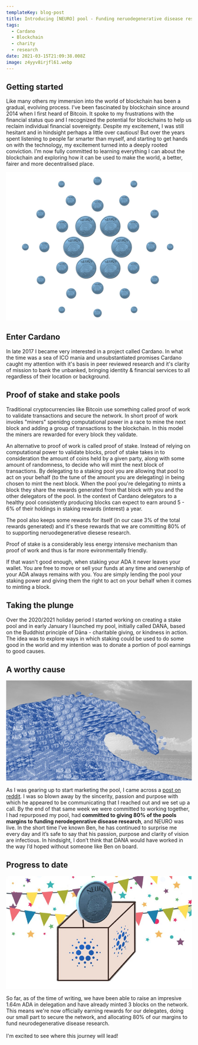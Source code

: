 ```yaml
---
templateKey: blog-post
title: Introducing [NEURO] pool - Funding neruodegenerative disease research
tags:
  - Cardano
  - Blockchain
  - charity
  - research
date: 2021-03-15T21:09:38.008Z
image: z4yyv8irjfl61.webp
---
```


## Getting started

Like many others my immersion into the world of blockchain has been a gradual, evolving process. I’ve been fascinated by blockchain since around 2014 when I first heard of Bitcoin. It spoke to my frustrations with the financial status quo and I recognized the potential for blockchains to help us reclaim individual financial sovereignty. Despite my excitement, I was still hesitant and in hindsight perhaps a little over cautious! But over the years spent listening to people far smarter than myself, and starting to get hands on with the technology, my excitement turned into a deeply rooted conviction. I’m now fully committed to learning everything I can about the blockchain and exploring how it can be used to make the world, a better, fairer and more decentralised place.

![](6749aca0-f4bc-467d-8b45-4f4c8899e709.jpg)

## Enter Cardano

In late 2017 I became very interested in a project called Cardano. In what the time was a sea of ICO mania and unsubstantiated promises Cardano caught my attention with it's basis in peer reviewed research and it's clarity of mission to bank the unbanked, bringing identity & financial services to all regardless of their location or background.

## Proof of stake and stake pools

Traditional cryptocurrencies like Bitcoin use something called proof of work to validate transactions and secure the network. In short proof of work involes "miners" spenidng computational power in a race to mine the next block and adding a group of transactions to the blockchain. In this model the miners are rewarded for every block they validate.

An alternative to proof of work is called proof of stake. Instead of relying on computational power to validate blocks, proof of stake takes in to consideration the amount of coins held by a given party, along with some amount of randomness, to decide who will mint the next block of transactions. By delegating to a staking pool you are allowing that pool to act on your behalf (to the tune of the amount you are delegating) in being chosen to mint the next block. When the pool you're delegating to mints a block they share the rewards generated from that block with you and the other delegators of the pool. In the context of Cardano delegators to a healthy pool consistently producing blocks can expect to earn around 5 - 6% of their holdings in staking rewards (interest) a year.

The pool also keeps some rewards for itself (in our case 3% of the total rewards generated) and it's these rewards that we are committing 80% of to supporting neruodegenerative diesese research.

Proof of stake is a considerably less energy intensive mechanism than proof of work and thus is far more evironmentally friendly.

If that wasn't good enough, when staking your ADA it never leaves your wallet. You are free to move or sell your funds at any time and ownership of your ADA always remains with you. You are simply lending the pool your staking power and giving them the right to act on your behalf when it comes to minting a block.

## Taking the plunge

Over the 2020/2021 holiday period I started working on creating a stake pool and in early January I launched my pool, initially called DANA, based on the Buddhist principle of Dāna - charitable giving, or kindness in action. The idea was to explore ways in which staking could be used to do some good in the world and my intention was to donate a portion of pool earnings to good causes.

## A worthy cause

![](f658f433-9bae-493e-a7e7-78e8ec21cb54.jpg)

As I was gearing up to start marketing the pool, I came across a [post on reddit](https://www.reddit.com/r/cardano/comments/lqlcoy/how_cardano_could_help_cure_degenerative_brain/). I was so blown away by the sincerity, passion and purpose with which he appeared to be communicating that I reached out and we set up a call. By the end of that same week we were committed to working together, I had repurposed my pool, had **committed to giving 80% of the pools margins to funding nerodegenrative disease research**, and NEURO was live. In the short time I’ve known Ben, he has continued to surprise me every day and it’s safe to say that his passion, purpose and clarity of vision are infectious. In hindsight, I don’t think that DANA would have worked in the way I’d hoped without someone like Ben on board.

## Progress to date

![](cedbe305-8c13-4a04-b4f7-f3b40430dc61.jpg)

So far, as of the time of writing, we have been able to raise an impresive 1.64m ADA in delegation and have already minted 3 blocks on the network. This means we're now officially earning rewards for our delegates, doing our small part to secure the network, and allocating 80% of our margins to fund neurodegenerative disease research.\
\
I'm excited to see where this journey will lead!
